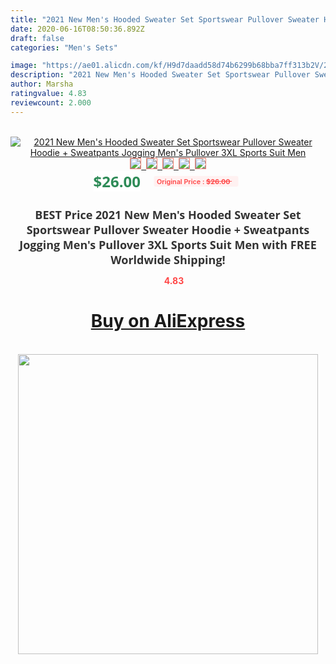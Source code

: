 ```yaml
---
title: "2021 New Men's Hooded Sweater Set Sportswear Pullover Sweater Hoodie + Sweatpants Jogging Men's Pullover 3XL Sports Suit Men"
date: 2020-06-16T08:50:36.892Z
draft: false
categories: "Men's Sets"

image: "https://ae01.alicdn.com/kf/H9d7daadd58d74b6299b68bba7ff313b2V/2021-New-Men-s-Hooded-Sweater-Set-Sportswear-Pullover-Sweater-Hoodie-Sweatpants-Jogging-Men-s-Pullover.jpg"
description: "2021 New Men's Hooded Sweater Set Sportswear Pullover Sweater Hoodie + Sweatpants Jogging Men's Pullover 3XL Sports Suit Men"
author: Marsha
ratingvalue: 4.83
reviewcount: 2.000
---
```

<br>
<div style="text-align: center;">
<a href="https://s.click.aliexpress.com/e/_ADU0U9" target="_blank" rel="nofollow noopener noreferrer"><img alt="2021 New Men's Hooded Sweater Set Sportswear Pullover Sweater Hoodie + Sweatpants Jogging Men's Pullover 3XL Sports Suit Men" class="magnifier-image" src="https://ae01.alicdn.com/kf/H9d7daadd58d74b6299b68bba7ff313b2V/2021-New-Men-s-Hooded-Sweater-Set-Sportswear-Pullover-Sweater-Hoodie-Sweatpants-Jogging-Men-s-Pullover.jpg_640x640.jpg">
<br>
<img style="border:1px solid salmon" src="https://ae01.alicdn.com/kf/H9d7daadd58d74b6299b68bba7ff313b2V/2021-New-Men-s-Hooded-Sweater-Set-Sportswear-Pullover-Sweater-Hoodie-Sweatpants-Jogging-Men-s-Pullover.jpg_120x120.jpg">&nbsp;&nbsp;<img style="border:1px solid salmon" src="https://ae01.alicdn.com/kf/H9d49d528b1ff442fbda89666c7ad700dh/2021-New-Men-s-Hooded-Sweater-Set-Sportswear-Pullover-Sweater-Hoodie-Sweatpants-Jogging-Men-s-Pullover.jpg_120x120.jpg">&nbsp;&nbsp;<img style="border:1px solid salmon" src="https://ae01.alicdn.com/kf/H740c140cdb1c455d99ab934ef8fc3b54Q/2021-New-Men-s-Hooded-Sweater-Set-Sportswear-Pullover-Sweater-Hoodie-Sweatpants-Jogging-Men-s-Pullover.jpg_120x120.jpg">&nbsp;&nbsp;<img style="border:1px solid salmon" src="https://ae01.alicdn.com/kf/H683e27ccaed449d3a3ef5ea07f0926acX/2021-New-Men-s-Hooded-Sweater-Set-Sportswear-Pullover-Sweater-Hoodie-Sweatpants-Jogging-Men-s-Pullover.jpg_120x120.jpg">&nbsp;&nbsp;<img style="border:1px solid salmon" src="https://ae01.alicdn.com/kf/Hd1caec775deb49beba35d26a98f515fef/2021-New-Men-s-Hooded-Sweater-Set-Sportswear-Pullover-Sweater-Hoodie-Sweatpants-Jogging-Men-s-Pullover.jpg_120x120.jpg"></a></div><br0>
<div style="text-align: center;"><span style="background-color: white; border: 0px; box-sizing: border-box; color: seagreen; display: inline-block; font-family: &quot;open sans&quot; , &quot;arial&quot; , &quot;helvetica&quot; , sans-serif , &quot;heiti&quot;; font-size: 24px; font-stretch: inherit; font-weight: 700; line-height: inherit; margin: 0px 10px 0px 0px; padding: 0px; vertical-align: middle;">$26.00 </span>
<span style="background: rgb(255 , 241 , 241); border-radius: 3px; border: 0px; box-sizing: border-box; color: #ff4747; display: inline-block; font-family: inherit; font-size: 12px; font-stretch: inherit; font-style: inherit; font-variant: inherit; font-weight: 600; line-height: inherit; margin: 0px; padding: 2px 5px; transform: scale(0.9); vertical-align: middle;">Original Price : <b style="text-decoration: line-through;">$26.00 </b> &nbsp;&nbsp;</span></div>
<h1 style="color: #333333; display: inline-block; font-family: &quot;open sans&quot; , &quot;arial&quot; , &quot;helvetica&quot; , sans-serif , &quot;heiti&quot;; font-size: 18px; font-stretch: inherit; font-weight: 700; text-align: center;">BEST Price 2021 New Men's Hooded Sweater Set Sportswear Pullover Sweater Hoodie + Sweatpants Jogging Men's Pullover 3XL Sports Suit Men with FREE Worldwide Shipping!</h1>
<div style="color: #ff4747; text-align: center;">
<img src="https://4.bp.blogspot.com/-M0ZcTcb-5uY/XleCXlxnR4I/AAAAAAAAAEc/OrjgMkXV1oMQFaCRZj5HQwOCBcu3w1FegCPcBGAYYCw/s1600/star.png" style="height: 15px;">&nbsp;<b>4.83</b></div>
<div class="button_cont" align="center"><a class="buynow_a" href="https://s.click.aliexpress.com/e/_ADU0U9" target="_blank" rel="nofollow noopener noreferrer"><H1>Buy on AliExpress</H1></a></div><br>
<div class="separator" style="clear: both; text-align: center;">
<img src="https://lh3.googleusercontent.com/-pTy5HemUv9M/XlePHvY0dAI/AAAAAAAAAE4/0nX5iRUoIWY8eMW9Dpxeirr157OZliDIgCLcBGAsYHQ/s1600/badge.gif" width="480">
</div>
